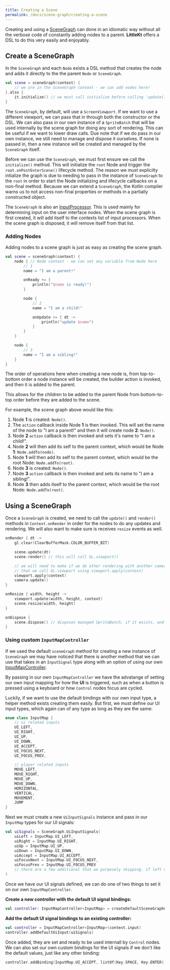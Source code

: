 ```yaml
---
title: Creating a Scene
permalink: /docs/scene-graph/creating-a-scene
---
```


Creating and using a [SceneGraph](https://github.com/littlektframework/littlekt/blob/master/core/src/commonMain/kotlin/com/lehaine/littlekt/graph/SceneGraph.kt) can done in an idiomatic way without all the verbose code of constantly adding nodes to a parent. **LittleKt** offers a DSL to do this very easily and enjoyably.

## Create a SceneGraph

In the `SceneGraph` and each `Node` exists a DSL method that creates the node and adds it directly to the the parent `Node` or `SceneGraph`.

```kotlin
val scene = sceneGraph(context) {
    // we are in the SceneGraph context - we can add nodes here!
}.also {
    it.initialize() // we must call initialize before calling 'update()'
}
```

The `SceneGraph`, by default, will use a `ScreenViewport`. If we want to use a different viewport, we can pass that in through both the constructor or the DSL. We can also pass in our own instance of a `SpriteBatch` that will be used internally by the scene graph for doing any sort of rendering. This can be useful if we want to lower draw calls. Due note that if we do pass in our own instance, we still need to manage and dispose it ourselves. If none is passed in, then a new instance will be created and managed by the `SceneGraph` itself.

Before we can use the `SceneGraph`, we must first ensure we call the `initialize()` method. This will initialize the `root` Node and trigger the `root.onPostEnterScene()` lifecycle method. The reason we must explicilty intialize the graph is due to needing to pass in the instance of `SceneGraph` to the `root` in order to start the Node initializing and lifecycle callbacks on a non-final method. Because we can extend a `SceneGraph`, the Kotlin compiler warns us to not access non-final properties or methods in a partially constructed object.

The `SceneGraph` is also an [InputProcessor](https://github.com/littlektframework/littlekt/blob/master/core/src/commonMain/kotlin/com/lehaine/littlekt/input/InputProcessor.kt). This is used mainly for determining input on the user interface nodes. When the scene graph is first created, it will add itself to the contexts list of input processors. When the scene graph is disposed, it will remove itself from that list.

### Adding Nodes

Adding nodes to a scene graph is just as easy as creating the scene graph.

```kotlin
val scene = sceneGraph(context) {
    node { // Node context - we can set any variable from Node here
        // 1
        name = "I am a parent!"

        onReady += {
            println("$name is ready!")
        }

        node {
            // 2
            name = "I am a child!"

            onUpdate += { dt ->
                println("update $name")
            }
        }
    }

    node {
        // 3
        name = "I am a sibling!"
    }
}
```

The order of operations here when creating a new node is, from top-to-bottom order a node instance will be created, the builder action is invoked, and then it is added to the parent.

This allows for the children to be added to the parent Node from bottom-to-top order before they are added to the scene.

For example, the scene graph above would like this:

1. Node **1** is created: `Node()`.
2. The `action` callback inside Node **1** is then invoked. This will set the name of the node to "I am a parent!" and then it will create node **2**: `Node()`.
3. Node **2** `action` callback is then invoked and sets it's name to "I am a child!".
4. Node **2** will then add its self to the parent context, which would be Node **1**: `Node.addTo(node)`.
5. Node **1** will then add its self to the parent context, which would be the root Node: `Node.addTo(root)`.
6. Node **3** is created: `Node()`.
7. Node **3** `action` callback is then invoked and sets its name to "I am a sibling!".
8. Node **3** then adds itself to the parent context, which would be the root Node: `Node.addTo(root)`.

## Using a SceneGraph

Once a `SceneGraph` is created, we need to call the `update()` and `render()` methods in `Context.onRender` in order for the nodes to do any updates and rendering. We will also want to make sure is receives `resize` events as well.

```kotlin
onRender { dt ->
    gl.clear(ClearBufferMask.COLOR_BUFFER_BIT)

    scene.update(dt)
    scene.render() // this will call GL.viewport()

    // we will need to make if we do other rendering with another camera / viewport
    // that we call GL.viewport using viewport.apply(context)
    viewport.apply(context)
    camera.update()
}

onResize { width, height ->
    viewport.update(width, height, context)
    scene.resize(width, height)
}

onDispose {
    scene.dispose() // disposes managed SpriteBatch, if it exists, and removes itself as an input processor
}
```

### Using custom `InputMapController`

If we used the default `sceneGraph` method for creating a new instance of `SceneGraph` we may have noticed that there is another method that we can use that takes in an `InputSignal` type along with an option of using our own [InputMapController](/docs/input/create-input-bindings).

By passing in our own `InputMapController` we have the advatange of setting our own input mapping for how the **UI** is triggered, such as when a button is pressed using a keyboard or how `Control` nodes focus are cycled.

Luckily, if we want to use the default bindings with our own input type, a helper method exists creating them easily. But first, we must define our UI input types, which again can of any type as long as they are the same:

```kotlin
enum class InputMap {
    // ui related inputs
    UI_LEFT,
    UI_RIGHT,
    UI_UP,
    UI_DOWN,
    UI_ACCEPT,
    UI_FOCUS_NEXT,
    UI_FOCUS_PREV,

    // player related inputs
    MOVE_LEFT,
    MOVE_RIGHT,
    MOVE_UP,
    MOVE_DOWN,
    HORIZONTAL,
    VERTICAL,
    MOVEMENT,
    JUMP
}
```

Next we must create a new `UiInputSignals` instance and pass in our `InputMap` types for our UI signals:

```kotlin
val uiSignals = SceneGraph.UiInputSignals(
    uiLeft = InputMap.UI_LEFT,
    uiRight = InputMap.UI_RIGHT,
    uiUp = InputMap.UI_UP,
    uiDown = InputMap.UI_DOWN,
    uiAccept = InputMap.UI_ACCEPT,
    uiFocusNext = InputMap.UI_FOCUS_NEXT,
    uiFocusPrev = InputMap.UI_FOCUS_PREV
    // there are a few additional that we purposely skipping. if left null they can't be triggered in the UI.
)
```

Once we have our UI signals defined, we can do one of two things to set it on our own `InputMapController`.

**Create a new controller with the default UI signal bindings:**

```kotlin
val controller: InputMapController<InputMap> = createDefaultSceneGraphController(context.input, uiSignals)
```

**Add the default UI signal bindings to an existing controller:**

```kotlin
val controller = InputMapController<InputMap>(context.input)
controller.addDefaultUiInput(uiSignals)
```

Once added, they are set and ready to be used internall by `Control` nodes. We can also set our own custom bindings for the UI signals if we don't like the default values, just like any other binding:

```kotlin
controller.addBinding(InputMap.UI_ACCEPT, listOf(Key.SPACE, Key.ENTER), buttons = listOf(GameButton.XBOX_A))
```
